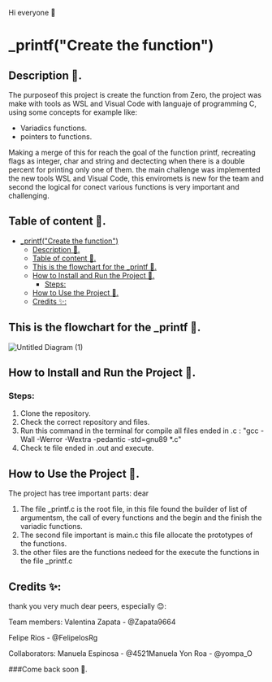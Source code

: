 Hi everyone 👋


# _printf("Create the function")


## Description 📜.
The purposeof this project is create the function from Zero, the project was make with tools as WSL and Visual Code with languaje of programming C, using some concepts for example like:

- Variadics functions.
- pointers to functions.

Making a merge of this for reach the goal of the function printf, recreating flags as integer, char and string and dectecting when there is a double percent for printing only one of them. the main challenge was implemented the new tools WSL and Visual Code, this enviromets is new for the team and second the logical for conect various functions is very important and challenging.

## Table of content 📑.

- [_printf("Create the function")](#_printfcreate-the-function)
    - [Description 📜.](#description-)
    - [Table of content 📑.](#table-of-content-)
    - [This is the flowchart for the _printf 🗿.](#this-is-the-flowchart-for-the-_printf-)
    - [How to Install and Run the Project 💽.](#how-to-install-and-run-the-project-)
        - [Steps:](#steps)
    - [How to Use the Project 💬.](#how-to-use-the-project-)
    - [Credits ✨:](#credits-)

## This is the flowchart for the _printf 🗿.
![Untitled Diagram (1)](https://user-images.githubusercontent.com/98290484/160445869-5f8037f4-a758-426c-a75b-20d2034f6d6f.jpg)


## How to Install and Run the Project 💽.

### Steps:

1. Clone the repository.
2. Check the correct repository and files.
3. Run this command in the terminal for compile all files ended in .c : "gcc -Wall -Werror -Wextra -pedantic -std=gnu89 *.c"
4. Check te file ended in .out and execute.

## How to Use the Project 💬.

The project has tree important parts:
dear
1. The file _printf.c is the root file, in this file found the builder of list of argumentsm, the call of every functions and the begin and the finish the variadic functions.
2. The second file important is main.c this file allocate the prototypes of the functions.
3. the other files are the functions nedeed for the execute the functions in the file _printf.c 

## Credits ✨:

thank you very much dear peers, especially 😊:

Team members:
Valentina Zapata - @Zapata9664

Felipe Rios - @FelipelosRg

Collaborators:
Manuela Espinosa - @4521Manuela
Yon Roa - @yompa_O

###Come back soon 🤙.
